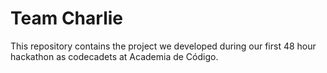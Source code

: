 # Team Charlie

This repository contains the project we developed during our first 48 hour hackathon as codecadets at Academia de Código.
